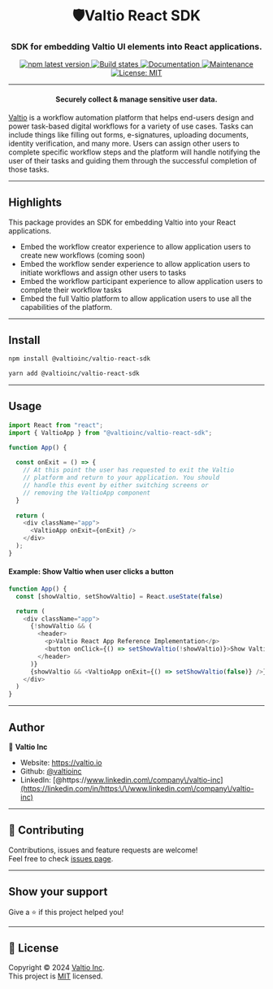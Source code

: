 <h1 align="center">🛡Valtio React SDK</h1>
<h3 align="center">SDK for embedding Valtio UI elements into React applications.</h3>
<p align="center">
  <a href="https://www.npmjs.com/package/@valtioinc/valtio-react-sdk">
    <img alt="npm latest version" src="https://img.shields.io/npm/v/@valtioinc/valtio-react-sdk/latest.svg">
  </a>
  <a href="https://github.com/valtioinc/valtio-react-sdk/actions/workflows/ci.yml">
    <img alt="Build states" src="https://github.com/valtioinc/valtio-react-sdk/actions/workflows/ci.yml/badge.svg">
  </a>
  <a href="https://github.com/valtioinc/valtio-react-sdk#readme" target="_blank">
    <img alt="Documentation" src="https://img.shields.io/badge/documentation-yes-brightgreen.svg" />
  </a>
  <a href="https://github.com/valtioinc/valtio-react-sdk/graphs/commit-activity" target="_blank">
    <img alt="Maintenance" src="https://img.shields.io/badge/Maintained%3F-yes-green.svg" />
  </a>
  <a href="https://github.com/valtioinc/valtio-react-sdk/blob/main/LICENSE" target="_blank">
    <img alt="License: MIT" src="https://img.shields.io/github/license/valtioinc/valtio-react-sdk" />
  </a>
</p>

***

<h4 align="center">Securely collect & manage sensitive user data.</h4>

[Valtio](https://valtio.io) is a workflow automation platform that helps end-users design and power task-based digital
workflows for a variety of use cases. Tasks can include things like filling out forms, e-signatures, uploading documents,
identity verification, and many more. Users can assign other users to complete specific workflow steps and the platform
will handle notifying the user of their tasks and guiding them through the successful completion of those tasks.
***

## Highlights

This package provides an SDK for embedding Valtio into your React applications.
* Embed the workflow creator experience to allow application users to create new workflows (coming soon)
* Embed the workflow sender experience to allow application users to initiate workflows and assign other users to tasks
* Embed the workflow participant experience to allow application users to complete their workflow tasks
* Embed the full Valtio platform to allow application users to use all the capabilities of the platform.
***

## Install

```sh
npm install @valtioinc/valtio-react-sdk
```

```sh
yarn add @valtioinc/valtio-react-sdk
```
***

## Usage

```typescript jsx
import React from "react";
import { ValtioApp } from "@valtioinc/valtio-react-sdk";

function App() {
    
  const onExit = () => {
    // At this point the user has requested to exit the Valtio 
    // platform and return to your application. You should 
    // handle this event by either switching screens or 
    // removing the ValtioApp component
  }
  
  return (
    <div className="app">
      <ValtioApp onExit={onExit} />
    </div>
  );
}
```

#### Example: Show Valtio when user clicks a button 

```typescript jsx
function App() {
  const [showValtio, setShowValtio] = React.useState(false)

  return (
    <div className="app">
      {!showValtio && (
        <header>
          <p>Valtio React App Reference Implementation</p>
          <button onClick={() => setShowValtio(!showValtio)}>Show Valtio</button>
        </header>
      )}
      {showValtio && <ValtioApp onExit={() => setShowValtio(false)} />}
    </div>
  )
}
```
***

## Author

👤 **Valtio Inc**

* Website: https://valtio.io
* Github: [@valtioinc](https://github.com/valtioinc)
* LinkedIn: [@https:\/\/www.linkedin.com\/company\/valtio-inc](https://linkedin.com/in/https:\/\/www.linkedin.com\/company\/valtio-inc)
***

## 🤝 Contributing

Contributions, issues and feature requests are welcome!<br />Feel free to
check [issues page](https://github.com/valtioinc/valtio-react-sdk/issues).
***

## Show your support

Give a ⭐️ if this project helped you!
***

## 📝 License

Copyright © 2024 [Valtio Inc](https://github.com/valtioinc).<br />
This project is [MIT](https://github.com/valtioinc/valtio-react-sdk/blob/main/LICENSE) licensed.
